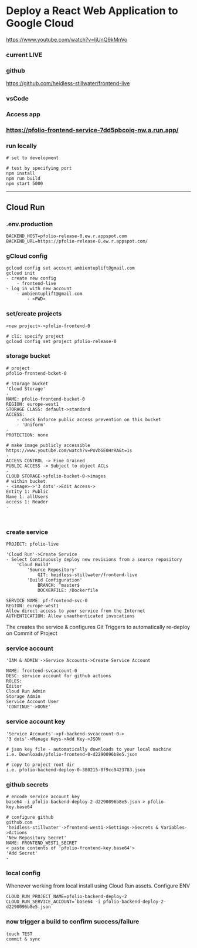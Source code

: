 # Deploy a React Web Application to Google Cloud
https://www.youtube.com/watch?v=IjUnQ9kMnVo

### current LIVE

### github
https://github.com/heidless-stillwater/frontend-live

### vsCode


### Access app
### https://pfolio-frontend-service-7dd5pbcoiq-nw.a.run.app/

### run locally
```
# set to development

# test by specifying port
npm install
npm run build
npm start 5000
```
---
## Cloud Run

### .env.production
```
BACKEND_HOST=pfolio-release-0.ew.r.appspot.com
BACKEND_URL=https://pfolio-release-0.ew.r.appspot.com/
```

### gCloud config
```
gcloud config set account ambientuplift@gmail.com
gcloud init
- create new config
	- frontend-live
- log in with new account
	- ambientuplift@gmail.com
		- <PWD>
```

### set/create projects
```
<new project>->pfolio-frontend-0

# cli: specify project
gcloud config set project pfolio-release-0
```

### storage bucket
```
# project
pfolio-frontend-bcket-0

# storage bucket
'Cloud Storage'
-
NAME: pfolio-frontend-bucket-0
REGION: europe-west1
STORAGE CLASS: default->standard
ACCESS:
	- check Enforce public access prevention on this bucket
	- 'Uniform'
-
PROTECTION: none

# make image publicly accessible
https://www.youtube.com/watch?v=PoVbGE0HrRA&t=1s
- 
ACCESS CONTROL -> Fine Grained
PUBLIC ACCESS -> Subject to object ACLs
-
CLOUD STORAGE->pfolio-bucket-0->images
# within bucket
- <image>->'3 dots'->Edit Access->
Entity 1: Public
Name 1: allUsers
access 1: Reader
-



```

### create service
```
PROJECT: pfolio-live

'Cloud Run'->Create Service
- Select Continuously deploy new revisions from a source repository
	'Cloud Build'
		'Source Repository'
			GIT: heidless-stillwater/frontend-live
		'Build Configuration'
			BRANCH: ^master$
			DOCKERFILE: /Dockerfile

SERVICE NAME: pf-frontend-svc-0
REGION: europe-west1
Allow direct access to your service from the Internet
AUTHENTICATION: Allow unauthenticated invocations
```
The creates the service & configures Git Triggers to automatically re-deploy on Commit of Project

### service account
```
'IAM & ADMIN'->Service Accounts->Create Service Account

NAME: frontend-svcaccount-0
DESC: service account for github actions
ROLES:
Editor
Cloud Run Admin
Storage Admin
Service Account User
'CONTINUE'->DONE'
```

### service account key
```
'Service Accounts'->pf-backend-svcaccount-0->
'3 dots'->Manage Keys->Add Key->JSON

# json key file - automatically downloads to your local machine
i.e. Downloads/pfolio-frontend-0-d2290096b8e5.json

# copy to project root dir
i.e. pfolio-backend-deploy-0-380215-8f9cc9423783.json
```

### github secrets
```
# encode service account key
base64 -i pfolio-backend-deploy-2-d2290096b8e5.json > pfolio-key.base64

# configure github
github.com
'heidless-stillwater'->frontend-west1->Settings->Secrets & Variables->Actions
'New Repository Secret'
NAME: FRONTEND_WEST1_SECRET
< paste contents of 'pfolio-frontend-key.base64'>
'Add Secret'
-
```

### local config
Whenever working from local install using Cloud Run assets.
Configure ENV
```
CLOUD_RUN_PROJECT_NAME=pfolio-backend-deploy-2
CLOUD_RUN_SERVICE_ACCOUNT=`base64 -i pfolio-backend-deploy-2-d2290096b8e5.json`
```


### now trigger a build to confirm success/failure
```
touch TEST
commit & sync
```

